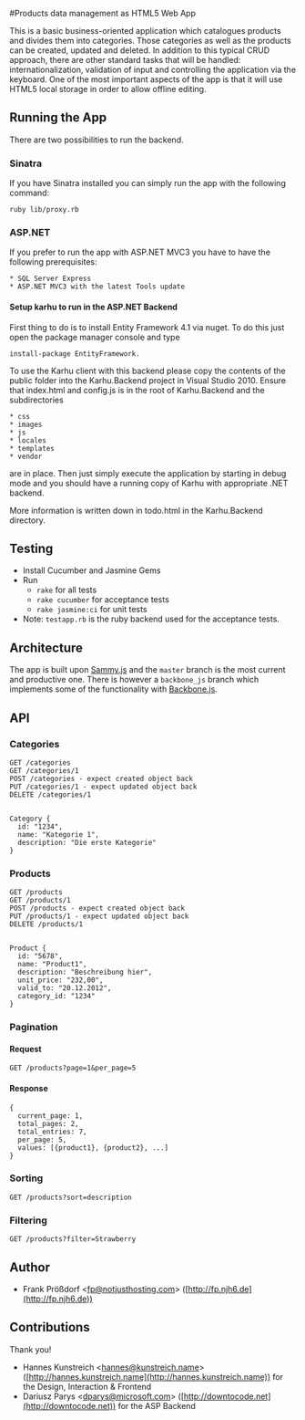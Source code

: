 #Products data management as HTML5 Web App

This is a basic business-oriented application which catalogues products and divides them into categories. Those categories as well as the products can be created, updated and deleted. In addition to this typical CRUD approach, there are other standard tasks that will be handled: internationalization, validation of input and controlling the application via the keyboard. One of the most important aspects of the app is that it will use HTML5 local storage in order to allow offline editing.


## Running the App

There are two possibilities to run the backend.

### Sinatra

If you have Sinatra installed you can simply run the app with the following
command:

    ruby lib/proxy.rb

### ASP.NET 

If you prefer to run the app with ASP.NET MVC3 you have to have the following
prerequisites:

	* SQL Server Express
	* ASP.NET MVC3 with the latest Tools update
	
#### Setup karhu to run in the ASP.NET Backend

First thing to do is to install Entity Framework 4.1 via nuget. 
To do this just open the package manager console and type 

	install-package EntityFramework. 

To use the Karhu client with this backend please copy the contents of the public folder into the Karhu.Backend project in Visual Studio 2010. Ensure that index.html and config.js is in the root of Karhu.Backend and the subdirectories 

	* css
	* images
	* js
	* locales
	* templates
	* vendor

are in place. Then just simply execute the application by starting in debug mode and you should have a running copy of Karhu with appropriate .NET backend.

More information is written down in todo.html in the Karhu.Backend directory.
  
## Testing

  * Install Cucumber and Jasmine Gems
  * Run
    * `rake` for all tests
    * `rake cucumber` for acceptance tests
    * `rake jasmine:ci` for unit tests
  * Note: `testapp.rb` is the ruby backend used for the acceptance tests.


## Architecture

The app is built upon [Sammy.js](http://sammyjs.org) and the `master` branch is the most current and productive one. There is however a `backbone_js` branch which implements some of the functionality with [Backbone.js](http://documentcloud.github.com/backbone).


## API

### Categories

    GET /categories
    GET /categories/1
    POST /categories - expect created object back
    PUT /categories/1 - expect updated object back
    DELETE /categories/1


    Category {
      id: "1234",
      name: "Kategorie 1",
      description: "Die erste Kategorie"
    }    

### Products

    GET /products
    GET /products/1
    POST /products - expect created object back
    PUT /products/1 - expect updated object back
    DELETE /products/1


    Product {
      id: "5678",
      name: "Product1",
      description: "Beschreibung hier",
      unit_price: "232,00",
      valid_to: "20.12.2012",
      category_id: "1234"
    }
    
### Pagination

#### Request
    
    GET /products?page=1&per_page=5
    
#### Response

    {
      current_page: 1,
      total_pages: 2,
      total_entries: 7,
      per_page: 5,
      values: [{product1}, {product2}, ...]
    }
    
### Sorting

    GET /products?sort=description
    
### Filtering

    GET /products?filter=Strawberry
    
## Author

  * Frank Prößdorf <<fp@notjusthosting.com>> ([http://fp.njh6.de](http://fp.njh6.de))


## Contributions

Thank you!

  * Hannes Kunstreich <<hannes@kunstreich.name>> ([http://hannes.kunstreich.name](http://hannes.kunstreich.name)) for the Design, Interaction & Frontend
  * Dariusz Parys <<dparys@microsoft.com>> ([http://downtocode.net](http://downtocode.net)) for the ASP Backend
